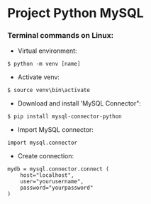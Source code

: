# Project Python MySQL

### Terminal commands on Linux:

- Virtual environment:
```
$ python -m venv [name]
```
- Activate venv:
```
$ source venv\bin\activate
```

- Download and install 'MySQL Connector":
```
$ pip install mysql-connector-python
```

- Import MySQL connector:
```
import mysql.connector
```

- Create connection:
```
mydb = mysql.connector.connect (
    host="localhost",
    user="yourusername",
    password="yourpassword"
)
```
